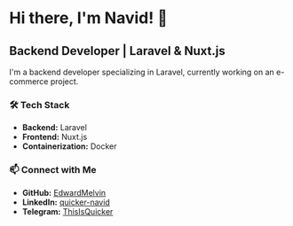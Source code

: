 # Hi there, I'm Navid! 👋

## Backend Developer | Laravel & Nuxt.js

I'm a backend developer specializing in Laravel, currently working on an e-commerce project.

### 🛠️ Tech Stack

- **Backend:** Laravel  
- **Frontend:** Nuxt.js  
- **Containerization:** Docker

### 📫 Connect with Me

- **GitHub:** [EdwardMelvin](https://github.com/EdwardMelvin)  
- **LinkedIn:** [quicker-navid](https://www.linkedin.com/in/quicker-navid/)  
- **Telegram:** [ThisIsQuicker](https://t.me/ThisIsQuicker)  
